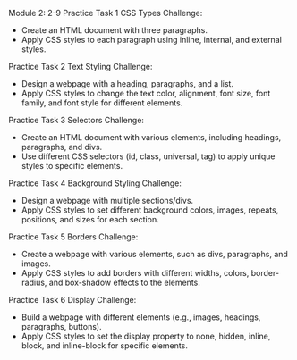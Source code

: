 
Module 2: 2-9
Practice Task 1
CSS Types Challenge:
- Create an HTML document with three paragraphs.
- Apply CSS styles to each paragraph using inline, internal, and external styles.

Practice Task 2
Text Styling Challenge:
- Design a webpage with a heading, paragraphs, and a list.
- Apply CSS styles to change the text color, alignment, font size, font family, and font style for different elements.

Practice Task 3
Selectors Challenge:
- Create an HTML document with various elements, including headings, paragraphs, and divs.
- Use different CSS selectors (id, class, universal, tag) to apply unique styles to specific elements.

Practice Task 4
Background Styling Challenge:
- Design a webpage with multiple sections/divs.
- Apply CSS styles to set different background colors, images, repeats, positions, and sizes for each section.

Practice Task 5
Borders Challenge:
- Create a webpage with various elements, such as divs, paragraphs, and images.
- Apply CSS styles to add borders with different widths, colors, border-radius, and box-shadow effects to the elements.

Practice Task 6
Display Challenge:
- Build a webpage with different elements (e.g., images, headings, paragraphs, buttons).
- Apply CSS styles to set the display property to none, hidden, inline, block, and inline-block for specific elements.